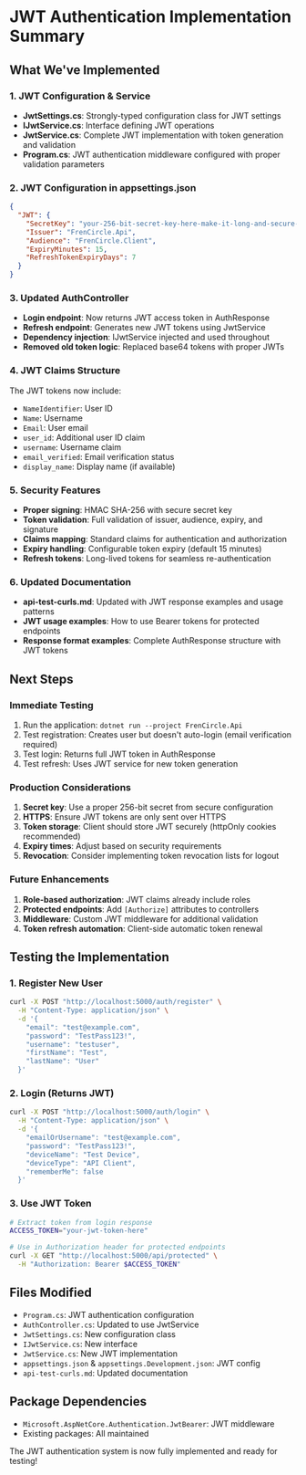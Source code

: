 # JWT Authentication Implementation Summary

## What We've Implemented 

### 1. JWT Configuration & Service
- **JwtSettings.cs**: Strongly-typed configuration class for JWT settings
- **IJwtService.cs**: Interface defining JWT operations
- **JwtService.cs**: Complete JWT implementation with token generation and validation
- **Program.cs**: JWT authentication middleware configured with proper validation parameters

### 2. JWT Configuration in appsettings.json
```json
{
  "JWT": {
    "SecretKey": "your-256-bit-secret-key-here-make-it-long-and-secure-for-production",
    "Issuer": "FrenCircle.Api",
    "Audience": "FrenCircle.Client", 
    "ExpiryMinutes": 15,
    "RefreshTokenExpiryDays": 7
  }
}
```

### 3. Updated AuthController
- **Login endpoint**: Now returns JWT access token in AuthResponse
- **Refresh endpoint**: Generates new JWT tokens using JwtService
- **Dependency injection**: IJwtService injected and used throughout
- **Removed old token logic**: Replaced base64 tokens with proper JWTs

### 4. JWT Claims Structure
The JWT tokens now include:
- `NameIdentifier`: User ID
- `Name`: Username
- `Email`: User email
- `user_id`: Additional user ID claim
- `username`: Username claim
- `email_verified`: Email verification status
- `display_name`: Display name (if available)

### 5. Security Features
- **Proper signing**: HMAC SHA-256 with secure secret key
- **Token validation**: Full validation of issuer, audience, expiry, and signature
- **Claims mapping**: Standard claims for authentication and authorization
- **Expiry handling**: Configurable token expiry (default 15 minutes)
- **Refresh tokens**: Long-lived tokens for seamless re-authentication

### 6. Updated Documentation
- **api-test-curls.md**: Updated with JWT response examples and usage patterns
- **JWT usage examples**: How to use Bearer tokens for protected endpoints
- **Response format examples**: Complete AuthResponse structure with JWT tokens

## Next Steps 

### Immediate Testing
1. Run the application: `dotnet run --project FrenCircle.Api`
2. Test registration: Creates user but doesn't auto-login (email verification required)
3. Test login: Returns full JWT token in AuthResponse
4. Test refresh: Uses JWT service for new token generation

### Production Considerations
1. **Secret key**: Use a proper 256-bit secret from secure configuration
2. **HTTPS**: Ensure JWT tokens are only sent over HTTPS
3. **Token storage**: Client should store JWT securely (httpOnly cookies recommended)
4. **Expiry times**: Adjust based on security requirements
5. **Revocation**: Consider implementing token revocation lists for logout

### Future Enhancements
1. **Role-based authorization**: JWT claims already include roles
2. **Protected endpoints**: Add `[Authorize]` attributes to controllers
3. **Middleware**: Custom JWT middleware for additional validation
4. **Token refresh automation**: Client-side automatic token renewal

## Testing the Implementation

### 1. Register New User
```bash
curl -X POST "http://localhost:5000/auth/register" \
  -H "Content-Type: application/json" \
  -d '{
    "email": "test@example.com",
    "password": "TestPass123!",
    "username": "testuser",
    "firstName": "Test",
    "lastName": "User"
  }'
```

### 2. Login (Returns JWT)
```bash
curl -X POST "http://localhost:5000/auth/login" \
  -H "Content-Type: application/json" \
  -d '{
    "emailOrUsername": "test@example.com",
    "password": "TestPass123!",
    "deviceName": "Test Device",
    "deviceType": "API Client",
    "rememberMe": false
  }'
```

### 3. Use JWT Token
```bash
# Extract token from login response
ACCESS_TOKEN="your-jwt-token-here"

# Use in Authorization header for protected endpoints
curl -X GET "http://localhost:5000/api/protected" \
  -H "Authorization: Bearer $ACCESS_TOKEN"
```

## Files Modified 
- `Program.cs`: JWT authentication configuration
- `AuthController.cs`: Updated to use JwtService
- `JwtSettings.cs`: New configuration class
- `IJwtService.cs`: New interface
- `JwtService.cs`: New JWT implementation
- `appsettings.json` & `appsettings.Development.json`: JWT config
- `api-test-curls.md`: Updated documentation

## Package Dependencies 
- `Microsoft.AspNetCore.Authentication.JwtBearer`: JWT middleware
- Existing packages: All maintained

The JWT authentication system is now fully implemented and ready for testing! 